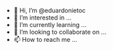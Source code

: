 - 👋 Hi, I’m @eduardonietoc
- 👀 I’m interested in ...
- 🌱 I’m currently learning ...
- 💞️ I’m looking to collaborate on ...
- 📫 How to reach me ...

<!---
eduardonietoc/eduardonietoc is a ✨ special ✨ repository because its `README.md` (this file) appears on your GitHub profile.
You can click the Preview link to take a look at your changes.
--->
